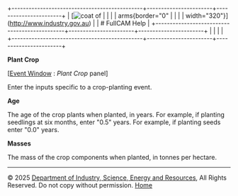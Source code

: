 +----------------------------------------------+-----------------------+-----------------------+
| [![coat of                                   |                       | [](index.htm)         |
| arms](imgs/DISER-inline_Mono.png){border="0" |                       |                       |
| width="320"}](http://www.industry.gov.au)    |                       | # FullCAM Help        |
+----------------------------------------------+-----------------------+-----------------------+
|                                              |                       |                       |
+----------------------------------------------+-----------------------+-----------------------+

**Plant Crop**

\[[Event Window](137_Event%20Window.htm) : *Plant Crop* panel\]

Enter the inputs specific to a crop-planting event.

**Age**

The age of the crop plants when planted, in years. For example, if
planting seedlings at six months, enter "0.5" years. For example, if
planting seeds enter "0.0" years.

**Masses**

The mass of the crop components when planted, in tonnes per hectare.

------------------------------------------------------------------------

© 2025 [Department of Industry, Science, Energy and
Resources](http://www.industry.gov.au "Department of Industry, Science, Energy and Resources"),
All Rights Reserved. Do not copy without permission.
[Home](index.htm "help index")
